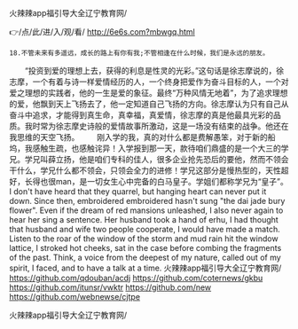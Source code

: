 
火辣辣app福引导大全辽宁教育网/




👉/点/此/进/入/观/看/ http://6e6s.com?mbwgq.html




	18.不管未来有多遥远，成长的路上有你有我;不管相逢在什么时候，我们是永远的朋友。
　　“投资到爱的理想上去，获得的利息是性灵的光彩。”这句话是徐志摩说的，徐志摩，一个有着与诗一样爱情经历的人，一个终身把爱作为奋斗目标的人，一个对爱之理想的实践者，他的一生是爱的象征。最终“万种风情无地着”，为了追求理想的爱，他飘到天上飞扬去了，他一定知道自己飞扬的方向。徐志摩认为只有自己从奋斗中追求，才能得到真生命，真幸福，真爱情，徐志摩的真是他最具光彩的品质。我时常为徐志摩史诗般的爱情故事所激动，这是一场没有结束的战争。他还在我思维的天空飞扬。
　　刚入学的我，真的对什么都是费解愚笨，对于新的船坞，我感触生疏，也感触诧异！入学报到那一天，款待咱们鼎盛的是一个大三的学兄。学兄叫薛立扬，他是咱们专科的佳人，很多企业抢先恐后的要他，然而不领会干什么，学兄什么都不领会，只领会全力的进修！学兄这部分是慢热型的，天性超好，长得也很man，是一切女生心中完备的白马皇子。学姐们都称学兄为“皇子”。
I don't have heard that they quarrel, but hanging heart can never put it down.
Since then, embroidered embroidered hasn't sung "the dai jade bury flower".
Even if the dream of red mansions unleashed, I also never again to hear her sing a sentence.
Her husband took a hand of erhu, I had thought that husband and wife two people cooperate, I would have made a match.
Listen to the roar of the window of the storm and mud rain hit the window lattice, I stroked hot cheeks, sat in the case before combing the fragments of the past.
Think, a voice from the deepest of my nature, called out of my spirit, I faced, and to have a talk at a time.
火辣辣app福引导大全辽宁教育网/ https://github.com/qdouban/acdj
https://github.com/coternews/gkbu
https://github.com/itunsr/vwktr
https://github.com/new
https://github.com/webnewse/cjtpe





火辣辣app福引导大全辽宁教育网/
